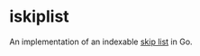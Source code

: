# iskiplist

An implementation of an indexable
[skip list](https://en.wikipedia.org/wiki/Skip_list) in Go.